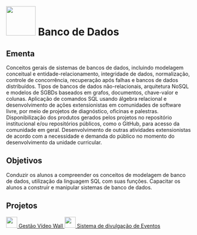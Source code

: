 # <img src = "https://github.com/anacgr05/PUCSP/assets/151938722/3a642be8-62f0-4109-a550-fd291b6edfba" width="80"/> Banco de Dados
## Ementa
Conceitos gerais de sistemas de bancos de dados, incluindo modelagem conceitual e entidade-relacionamento, integridade de dados, normalização, controle de 
concorrência, recuperação após falhas e bancos de dados distribuídos. Tipos de bancos de dados não-relacionais, arquitetura NoSQL e modelos de SGBDs 
baseados em grafos, documentos, chave-valor e colunas. Aplicação de comandos SQL usando álgebra relacional e desenvolvimento de ações extensionistas em 
comunidades de software livre, por meio de projetos de diagnóstico, oficinas e palestras. Disponibilização dos produtos gerados pelos projetos no repositório 
institucional e/ou repositórios públicos, como o GitHub, para acesso da comunidade em geral. Desenvolvimento de outras atividades extensionistas de acordo
com a necessidade e demanda do público no momento do desenvolvimento da unidade curricular.
## Objetivos
Conduzir os alunos a compreender os conceitos de modelagem de banco de dados, utilização da linguagem SQL com suas funções.
Capacitar os alunos a construir e manipular sistemas de banco de dados.
## Projetos
<a href="https://github.com/anacgr05/PUCSP/tree/main/Banco-de-Dados/Gest%C3%A3o-de-um-V%C3%ADdeo-Wall">
  <img src="https://github.com/anacgr05/PUCSP/assets/151938722/e81aa167-60ae-4a3a-be4f-97331da01e5b" width="30"/> Gestão Vídeo Wall
  
<a href="https://github.com/anacgr05/PUCSP/tree/main/Banco-de-Dados/Sistemas-de-Divulgacao-de-Eventos">
  <img src="https://github.com/anacgr05/PUCSP/assets/151938722/250308aa-8056-497f-9d86-38c77fc79974" width="30"/> Sistema de divulgação de Eventos

